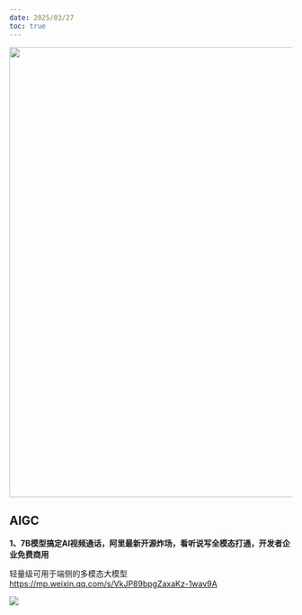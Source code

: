 ```yaml
---
date: 2025/03/27
toc: true
---
```


<img src="http://picture-uploader.oss-cn-guangzhou.aliyuncs.com/images/1743066873698-g7c3a.jpg" width="800" />

## AIGC
**1、7B模型搞定AI视频通话，阿里最新开源炸场，看听说写全模态打通，开发者企业免费商用**

轻量级可用于端侧的多模态大模型<https://mp.weixin.qq.com/s/VkJP89bpgZaxaKz-1wav9A>

![](http://picture-uploader.oss-cn-guangzhou.aliyuncs.com/images/1743066873555-pduxfr.jpg)

